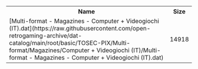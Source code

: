 <table>
<tr><th>Name</th><th>Size</th></tr>
<tr><td>
[Multi-format - Magazines - Computer + Videogiochi (IT).dat](https://raw.githubusercontent.com/open-retrogaming-archive/dat-catalog/main/root/basic/TOSEC-PIX/Multi-format/Magazines/Computer + Videogiochi (IT)/Multi-format - Magazines - Computer + Videogiochi (IT).dat)
</td><td>14918</td></tr>
</table>
